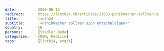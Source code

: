 ```yaml
---
date:          2020-06-13
redirect:      https://linth24.ch/articles/13833-panikmacher-sollten-sich-entschuldigen
title:         linth24
subtitle:      '«Panikmacher sollten sich entschuldigen»'
country:       CH
persons:       [Stadler Beda]
categories:    [MSM, Medizin]
tags:          [linth24, angst]
---
```

